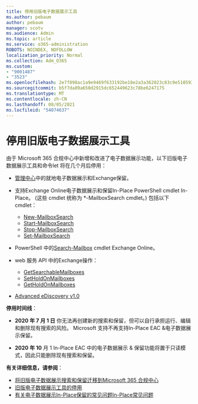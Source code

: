 ```yaml
---
title: 停用旧版电子数据展示工具
ms.author: pebaum
author: pebaum
manager: scotv
ms.audience: Admin
ms.topic: article
ms.service: o365-administration
ROBOTS: NOINDEX, NOFOLLOW
localization_priority: Normal
ms.collection: Adm_O365
ms.custom:
- "9001487"
- "3523"
ms.openlocfilehash: 2e7f898ac1a9e9469f633192be18e2a3a362023c83c9e510593196b5a4a0daf5
ms.sourcegitcommit: b5f7da89a650d2915dc652449623c78be6247175
ms.translationtype: MT
ms.contentlocale: zh-CN
ms.lasthandoff: 08/05/2021
ms.locfileid: "54074637"
---
```

# <a name="retirement-of-legacy-ediscovery-tools"></a>停用旧版电子数据展示工具

由于 Microsoft 365 合规中心中新增和改进了电子数据展示功能，以下旧版电子数据展示工具和命令let 将在几个月后停用：

- [管理中心](https://docs.microsoft.com/exchange/security-and-compliance/in-place-ediscovery/in-place-ediscovery)中的就地电子数据展示[](https://docs.microsoft.com/exchange/security-and-compliance/create-or-remove-in-place-holds)和Exchange保留。

- 支持Exchange Online电子数据展示和保留In-Place PowerShell cmdlet In-Place。  (这些 cmdlet 统称为 *-MailboxSearch cmdlet。) 包括以下 cmdlet：

    - [New-MailboxSearch](https://docs.microsoft.com/powershell/module/exchange/policy-and-compliance-content-search/new-mailboxsearch)
    - [Start-MailboxSearch](https://docs.microsoft.com/powershell/module/exchange/policy-and-compliance-content-search/start-mailboxsearch)
    - [Stop-MailboxSearch](https://docs.microsoft.com/powershell/module/exchange/policy-and-compliance-content-search/stop-mailboxsearch)
    - [Set-MailboxSearch](https://docs.microsoft.com/powershell/module/exchange/policy-and-compliance-content-search/set-mailboxsearch)

- PowerShell 中的[Search-Mailbox](https://docs.microsoft.com/powershell/module/exchange/mailboxes/search-mailbox?view=exchange-ps) cmdlet Exchange Online。
- web 服务 API 中的Exchange操作：
    - [GetSearchableMailboxes](https://docs.microsoft.com/exchange/client-developer/web-service-reference/getsearchablemailboxes-operation)
    - [SetHoldOnMailboxes](https://docs.microsoft.com/exchange/client-developer/web-service-reference/setholdonmailboxes-operation)
    - [GetHoldOnMailboxes](https://docs.microsoft.com/exchange/client-developer/web-service-reference/getholdonmailboxes-operation)

- [Advanced eDiscovery v1.0](https://docs.microsoft.com/microsoft-365/compliance/office-365-advanced-ediscovery)

**停用时间线**：
- **2020 年 7 月 1 日** 你无法再创建新的搜索和保留，但可以自行承担运行、编辑和删除现有搜索的风险。 Microsoft 支持不再支持In-Place EAC &电子数据展示保留。
    
- **2020 年 10** 月 1 In-Place EAC 中的电子数据展示 & 保留功能将置于只读模式，因此只能删除现有搜索和保留。

**有关详细信息，请参阅**：

 - [将旧版电子数据展示搜索和保留迁移到Microsoft 365 合规中心](https://docs.microsoft.com/microsoft-365/compliance/migrate-legacy-ediscovery-searches-and-holds)
 - [旧版电子数据展示工具的停用](https://docs.microsoft.com/microsoft-365/compliance/legacy-ediscovery-retirement)
 - [有关电子数据展示In-Place保留的常见问题In-Place常见问题](https://docs.microsoft.com/microsoft-365/compliance/legacy-ediscovery-retirement#faqs-about-in-place-ediscovery-and-in-place-holds)




